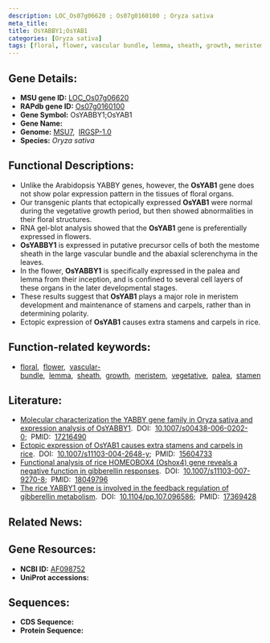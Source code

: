 ```yaml
---
description: LOC_Os07g06620 ; Os07g0160100 ; Oryza sativa
meta_title:
title: OsYABBY1;OsYAB1
categories: [Oryza sativa]
tags: [floral, flower, vascular bundle, lemma, sheath, growth, meristem, vegetative, palea, stamen]
---
```


## Gene Details:
- **MSU gene ID:** [LOC_Os07g06620](http://rice.uga.edu/cgi-bin/ORF_infopage.cgi?orf=LOC_Os07g06620)  
- **RAPdb gene ID:** [Os07g0160100](https://rapdb.dna.affrc.go.jp/locus/?name=Os07g0160100)  
- **Gene Symbol:** OsYABBY1;OsYAB1
- **Gene Name:**
- **Genome:**  [MSU7](http://rice.uga.edu/),&nbsp;&nbsp;[IRGSP-1.0](https://rapdb.dna.affrc.go.jp/download/irgsp1.html)
- **Species:** *Oryza sativa*

## Functional Descriptions:
   - Unlike the Arabidopsis YABBY genes, however, the **OsYAB1** gene does not show polar expression pattern in the tissues of floral organs.
   - Our transgenic plants that ectopically expressed **OsYAB1** were normal during the vegetative growth period, but then showed abnormalities in their floral structures.
   - RNA gel-blot analysis showed that the **OsYAB1** gene is preferentially expressed in flowers.
   - **OsYABBY1** is expressed in putative precursor cells of both the mestome sheath in the large vascular bundle and the abaxial sclerenchyma in the leaves.
   - In the flower, **OsYABBY1** is specifically expressed in the palea and lemma from their inception, and is confined to several cell layers of these organs in the later developmental stages.
   - These results suggest that **OsYAB1** plays a major role in meristem development and maintenance of stamens and carpels, rather than in determining polarity.
   - Ectopic expression of **OsYAB1** causes extra stamens and carpels in rice.

## Function-related keywords:
   - [floral](/tags/floral/),&nbsp;&nbsp;[flower](/tags/flower/),&nbsp;&nbsp;[vascular-bundle](/tags/vascular-bundle/),&nbsp;&nbsp;[lemma](/tags/lemma/),&nbsp;&nbsp;[sheath](/tags/sheath/),&nbsp;&nbsp;[growth](/tags/growth/),&nbsp;&nbsp;[meristem](/tags/meristem/),&nbsp;&nbsp;[vegetative](/tags/vegetative/),&nbsp;&nbsp;[palea](/tags/palea/),&nbsp;&nbsp;[stamen](/tags/stamen/)

## Literature:
   - [Molecular characterization the YABBY gene family in Oryza sativa and expression analysis of OsYABBY1](https://www.doi.org/10.1007/s00438-006-0202-0).&nbsp;&nbsp;DOI:&nbsp;&nbsp;[10.1007/s00438-006-0202-0](https://www.doi.org/10.1007/s00438-006-0202-0);&nbsp;&nbsp;PMID:&nbsp;&nbsp;[17216490](https://pubmed.ncbi.nlm.nih.gov/17216490/)
   - [Ectopic expression of OsYAB1 causes extra stamens and carpels in rice](https://www.doi.org/10.1007/s11103-004-2648-y).&nbsp;&nbsp;DOI:&nbsp;&nbsp;[10.1007/s11103-004-2648-y](https://www.doi.org/10.1007/s11103-004-2648-y);&nbsp;&nbsp;PMID:&nbsp;&nbsp;[15604733](https://pubmed.ncbi.nlm.nih.gov/15604733/)
   - [Functional analysis of rice HOMEOBOX4 (Oshox4) gene reveals a negative function in gibberellin responses](https://www.doi.org/10.1007/s11103-007-9270-8).&nbsp;&nbsp;DOI:&nbsp;&nbsp;[10.1007/s11103-007-9270-8](https://www.doi.org/10.1007/s11103-007-9270-8);&nbsp;&nbsp;PMID:&nbsp;&nbsp;[18049796](https://pubmed.ncbi.nlm.nih.gov/18049796/)
   - [The rice YABBY1 gene is involved in the feedback regulation of gibberellin metabolism](https://www.doi.org/10.1104/pp.107.096586).&nbsp;&nbsp;DOI:&nbsp;&nbsp;[10.1104/pp.107.096586](https://www.doi.org/10.1104/pp.107.096586);&nbsp;&nbsp;PMID:&nbsp;&nbsp;[17369428](https://pubmed.ncbi.nlm.nih.gov/17369428/)

## Related News:

## Gene Resources:
- **NCBI ID:**  [AF098752](http://www.ncbi.nlm.nih.gov/nuccore/AF098752)
- **UniProt accessions:** [](https://www.uniprot.org/uniprotkb//entry)

## Sequences:
- **CDS Sequence:**
- **Protein Sequence:**

